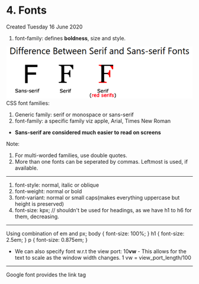 # 4. Fonts
Created Tuesday 16 June 2020


1. font-family: defines **boldness**, size and style.

![](assets/4_Fonts-image-1.png)
CSS font families:

1. Generic family: serif or monospace or sans-serif
2. font-family: a specific family viz apple, Arial, Times New Roman



* **Sans-serif are considered much easier to read on screens**

Note:

1. For multi-worded families, use double quotes.
2. More than one fonts can be seperated by commas. Leftmost is used, if available.


*****


1. font-style: normal, italic or oblique
2. font-weight: normal or bold
3. font-variant: normal or small caps(makes everything uppercase but height is preserved)
4. font-size: kpx; // shouldn't be used for headings, as we have h1 to h6 for them, decreasing.


*****

Using combination of em and px;
	body { font-size: 100%; }
	h1 { font-size: 2.5em; }
	p { font-size: 0.875em; }


* We can also specify font w.r.t the view port: 10**vw** - This allows for the text to scale as the window width changes. 1 vw = view_port_length/100


*****

Google font provides the link tag


